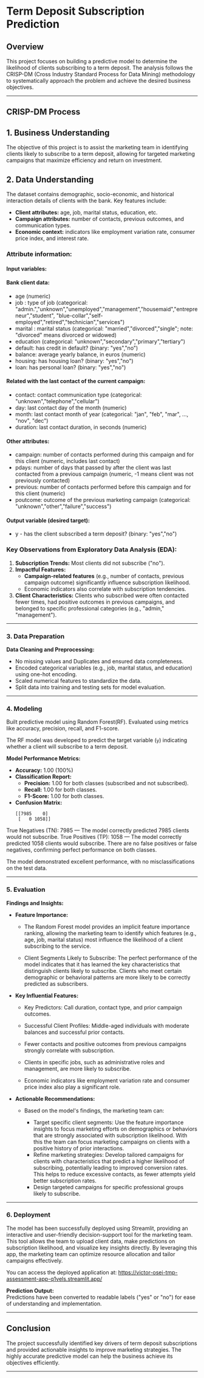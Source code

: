 # Term Deposit Subscription Prediction  

## Overview  

This project focuses on building a predictive model to determine the likelihood of clients subscribing to a term deposit. The analysis follows the CRISP-DM (Cross Industry Standard Process for Data Mining) methodology to systematically approach the problem and achieve the desired business objectives.  

---

## CRISP-DM Process  

## 1. Business Understanding  

The objective of this project is to assist the marketing team in identifying clients likely to subscribe to a term deposit, allowing for targeted marketing campaigns that maximize efficiency and return on investment.  


## 2. Data Understanding  

The dataset contains demographic, socio-economic, and historical interaction details of clients with the bank. Key features include:  
- **Client attributes:** age, job, marital status, education, etc.  
- **Campaign attributes:** number of contacts, previous outcomes, and communication types.  
- **Economic context:** indicators like employment variation rate, consumer price index, and interest rate.  

### Attribute information:

   #### Input variables:
   #### Bank client data:
   
   *  age (numeric)
   *  job : type of job (categorical: "admin.","unknown","unemployed","management","housemaid","entrepreneur","student",
                                       "blue-collar","self-employed","retired","technician","services") 
   *  marital : marital status (categorical: "married","divorced","single"; note: "divorced" means divorced or widowed)
   *  education (categorical: "unknown","secondary","primary","tertiary")
   *  default: has credit in default? (binary: "yes","no")
   *  balance: average yearly balance, in euros (numeric) 
   *  housing: has housing loan? (binary: "yes","no")
   *  loan: has personal loan? (binary: "yes","no")

   #### Related with the last contact of the current campaign:
   *  contact: contact communication type (categorical: "unknown","telephone","cellular") 
   *  day: last contact day of the month (numeric)
   *  month: last contact month of year (categorical: "jan", "feb", "mar", ..., "nov", "dec")
   *  duration: last contact duration, in seconds (numeric)

   #### Other attributes:
  *  campaign: number of contacts performed during this campaign and for this client (numeric, includes last contact)
  *  pdays: number of days that passed by after the client was last contacted from a previous campaign (numeric, -1 means client was not previously contacted)
  *  previous: number of contacts performed before this campaign and for this client (numeric)
  *  poutcome: outcome of the previous marketing campaign (categorical: "unknown","other","failure","success")

  #### Output variable (desired target):
  * y - has the client subscribed a term deposit? (binary: "yes","no")


### Key Observations from Exploratory Data Analysis (EDA):  
1. **Subscription Trends:** Most clients did not subscribe ("no").  
2. **Impactful Features:**  
   - **Campaign-related features** (e.g., number of contacts, previous campaign outcome) significantly influence subscription likelihood.  
   - Economic indicators also correlate with subscription tendencies.  
3. **Client Characteristics:** Clients who subscribed were often contacted fewer times, had positive outcomes in previous campaigns, and belonged to specific professional categories (e.g., "admin," "management").  

---

### 3. Data Preparation  

**Data Cleaning and Preprocessing:**  
- No missing values and Duplicates and ensured data completeness.  
- Encoded categorical variables (e.g., job, marital status, and education) using one-hot encoding.  
- Scaled numerical features to standardize the data.  
- Split data into training and testing sets for model evaluation.  

---

### 4. Modeling  

Built predictive model using Random Forest(RF).
Evaluated using metrics like accuracy, precision, recall, and F1-score.


The RF model was developed to predict the target variable (`y`) indicating whether a client will subscribe to a term deposit.  

**Model Performance Metrics:**  
- **Accuracy:** 1.00 (100%)  
- **Classification Report:**  
  - **Precision:** 1.00 for both classes (subscribed and not subscribed).  
  - **Recall:** 1.00 for both classes.  
  - **F1-Score:** 1.00 for both classes.  
- **Confusion Matrix:**  
  ```
  [[7985    0]
   [   0 1058]]
  ```  

True Negatives (TN): 7985 — The model correctly predicted 7985 clients would not subscribe.
True Positives (TP): 1058 — The model correctly predicted 1058 clients would subscribe.
There are no false positives or false negatives, confirming perfect performance on both classes.

The model demonstrated excellent performance, with no misclassifications on the test data.  

---

### 5. Evaluation  

**Findings and Insights:**  

  - **Feature Importance:**
    - The Random Forest model provides an implicit feature importance ranking, allowing the marketing team to identify which features (e.g., age, job, marital status) most influence the likelihood of a client subscribing to the service.

     - Client Segments Likely to Subscribe: The perfect performance of the model indicates that it has learned the key characteristics that distinguish clients likely to subscribe. Clients who meet certain demographic or behavioral patterns are more likely to be correctly predicted as subscribers.

- **Key Influential Features:**  

    - Key Predictors: Call duration, contact type, and prior campaign outcomes.
    - Successful Client Profiles: Middle-aged individuals with moderate balances and successful prior contacts.

  - Fewer contacts and positive outcomes from previous campaigns strongly correlate with subscription.  
  - Clients in specific jobs, such as administrative roles and management, are more likely to subscribe.  
  - Economic indicators like employment variation rate and consumer price index also play a significant role.  

- **Actionable Recommendations:** 

  - Based on the model's findings, the marketing team can:

     - Target specific client segments:  Use the feature importance insights to focus marketing efforts on demographics or behaviors that are strongly associated with subscription likelihood. With this the team can focus marketing campaigns on clients with a positive history of prior interactions.  
    - Refine marketing strategies: Develop tailored campaigns for clients with characteristics that predict a higher likelihood of subscribing, potentially leading to improved conversion rates. This helps to reduce excessive contacts, as fewer attempts yield better subscription rates.  
    - Design targeted campaigns for specific professional groups likely to subscribe. 
 

---

### 6. Deployment  

The model has been successfully deployed using Streamlit, providing an interactive and user-friendly decision-support tool for the marketing team. This tool allows the team to upload client data, make predictions on subscription likelihood, and visualize key insights directly. By leveraging this app, the marketing team can optimize resource allocation and tailor campaigns effectively.

You can access the deployed application at: https://victor-osei-tmp-assessment-app-q1vels.streamlit.app/ 

**Prediction Output:**  
Predictions have been converted to readable labels ("yes" or "no") for ease of understanding and implementation.  

---

## Conclusion  

The project successfully identified key drivers of term deposit subscriptions and provided actionable insights to improve marketing strategies. The highly accurate predictive model can help the business achieve its objectives efficiently.  

---
